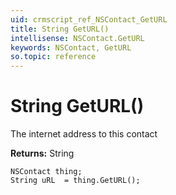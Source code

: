 ```yaml
---
uid: crmscript_ref_NSContact_GetURL
title: String GetURL()
intellisense: NSContact.GetURL
keywords: NSContact, GetURL
so.topic: reference
---
```


# String GetURL()

The internet address to this contact

**Returns:** String

```crmscript
NSContact thing;
String uRL  = thing.GetURL();
```

